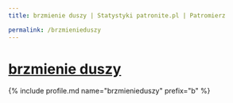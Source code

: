 ```yaml
---
title: brzmienie duszy | Statystyki patronite.pl | Patromierz

permalink: /brzmienieduszy
---
```


# [brzmienie duszy](https://patronite.pl/brzmienieduszy)

{% include profile.md name="brzmienieduszy" prefix="b" %}
